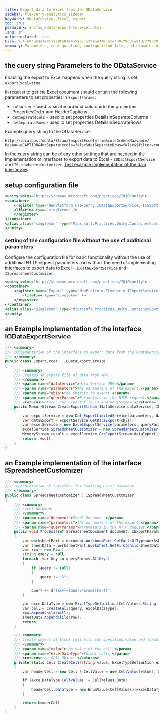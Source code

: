 ```yaml
--- 
title: Export data to Excel from the ODataService 
sidebar: flexberry-analytics_sidebar 
keywords: ODataService, Excel, export 
toc: true 
permalink: en/fan_odata-export-to-excel.html 
lang: en 
autotranslated: true 
hash: 0cfcb94eb2d160fa538859106a58ac4a778ad476ce1d4d0c75ddce91d3778a30 
summary: Parameters, configuration, configuration file, and examples of usage 
--- 
```


## the query string Parameters to the ODataService 

Enabling the export to Excel happens when the query string is set `exportExcel=true`. 

In request to get the Excel document should contain the following parameters to set properties in `ExportParams`: 

* `colsOrder` - used to set the order of columns in the properties PropertiesOrder and HeaderCaptions 
* `detSeparateCols` - used to set properties DetailsInSeparateColumns 
* `detSeparateRows` - used to set properties DetailsInSeparateRows 

Example query string to the ODataService: 

```http
http://localhost/odata/Strana?exportExcel=true&colsOrder=Nazvanie/НазваниеCAPTION&detSeparatecols=false&detSeparateRows=false&$filter=contains(Nazvanie,'1') 
``` 

In the query string can be of any other settings that are needed in the implementation of interfaces to export data to Excel - `IODataExportService` and `ISpreadsheetCustomizer`. [Test example implementation of the data interfejsow](https://github.com/Flexberry/NewPlatform.Flexberry.ORM.ODataService/tree/develop/Tests/NewPlatform.Flexberry.ORM.ODataService.Tests/CRUD/Read/Excel). 

## setup configuration file 

```xml
<unity xmlns="http://schemas.microsoft.com/practices/2010/unity">
<container>
    <register type="NewPlatform.Flexberry.IODataExportService, ICSSoft.STORMNET.Business" mapTo="NewPlatform.Flexberry.ORM.ODataService.Tests.CRUD.Read.Excel.ExportExcel,NewPlatform.Flexberry.ORM.ODataService.Tests">
    <lifetime type="singleton" />
    </register>
</container>
<alias alias="singleton" type="Microsoft.Practices.Unity.ContainerControlledLifetimeManager, Microsoft.Practices.Unity" />
</unity>
``` 

### setting of the configuration file without the use of additional parameters 

Configure the configuration file for basic functionality without the use of additional HTTP request parameters and without the need of implementing interfaces to export data to Excel - `IODataExportService` and `ISpreadsheetCustomizer`. 

```xml
<unity xmlns="http://schemas.microsoft.com/practices/2010/unity">
<container>
    <register name="Export" type="NewPlatform.Flexberry.IExportService, ICSSoft.STORMNET.Business" mapTo="NewPlatform.Flexberry.Reports.ExportToExcel.ExportExcelODataService, NewPlatform.Flexberry.Reports.ExportToExcel">
        <lifetime type="singleton" />
    </register>
</container>
<alias alias="singleton" type="Microsoft.Practices.Unity.ContainerControlledLifetimeManager, Microsoft.Practices.Unity" />
</unity>
``` 

## an Example implementation of the interface IODataExportService 

```csharp
/// <summary> 
/// Implementation of the interface to export data from the ODataService. 
/// </summary> 
public class ExportExcel : IODataExportService
{
    /// <summary> 
    /// Creates an export file of data from ORM. 
    /// </summary> 
    /// <param name="dataService">data Service ORM.</param> 
    /// <param name="parameters">the parameters of the export.</param> 
    /// <param name="objs">the Objects to export.</param> 
    /// <param name="queryParams">Parameters in the HTTP request.</param> 
    /// <returns>Returns the export file in a MemoryStream.</returns> 
    public MemoryStream CreateExportStream(IDataService dataService, IExportParams parameters, DataObject[] objs, NameValueCollection queryParams)
    {
        var exportService = new DataExportLimitedService(parameters, dataService);
        var dataExport = exportService.GetDataExport(objs);
        var excelService = new ExcelExportService(parameters, queryParams);
        excelService.SpreadsheetCustomizer = new SpreadsheetCustomizer();
        MemoryStream result = excelService.GetExportStream(dataExport);
        return result;
    }
}
``` 

## an Example implementation of the interface ISpreadsheetCustomizer 

```csharp
/// <summary> 
/// Implementation of interface for handling Excel document. 
/// </summary> 
public class SpreadsheetCustomizer : ISpreadsheetCustomizer
{
    /// <summary> 
    /// Excel document. 
    /// </summary> 
    /// <param name="document">Excel Document.</param> 
    /// <param name="parameters">the parameters of the export.</param> 
    /// <param name="queryParams">Parameters in the HTTP request.</param> 
    public void Process(ref SpreadsheetDocument document, IExportParams parameters = null, NameValueCollection queryParams = null)
    {
        var worksheetPart = document.WorkbookPart.GetPartsOfType<WorksheetPart>().First();
        var sheetData = worksheetPart.Worksheet.GetFirstChild<SheetData>();
        var row = new Row();
        string query = null;
        foreach (var key in queryParams.AllKeys)
        {
            if (query != null)
            {
                query += "&";
            }

            query += $"{key}={queryParams[key]}";
        }

        var excelDataType = new ExcelTypeDefinition(CellValues.String, CustomStylesheet.StyleIndexTextAllBordersWrapAlignment);
        var cell = CreateCell(query, excelDataType);
        row.AppendChild(cell);
        sheetData.AppendChild(row);
        return;
    }

    /// <summary> 
    /// Create object of Excel cell with the specified value and format. 
    /// </summary> 
    /// <param name="value">the value of the cell.</param> 
    /// <param name="excelDataType">Format cells.</param> 
    /// <returns>the Cell Object.</returns> 
    private static Cell CreateCell(string value, ExcelTypeDefinition excelDataType)
    {
        var headerCell = new Cell { CellValue = new CellValue(value), StyleIndex = excelDataType.StyleIndex };

        if (excelDataType.CellValues != CellValues.Date)
        {
            headerCell.DataType = new EnumValue<CellValues>(excelDataType.CellValues);
        }

        return headerCell;
    }
}
``` 



